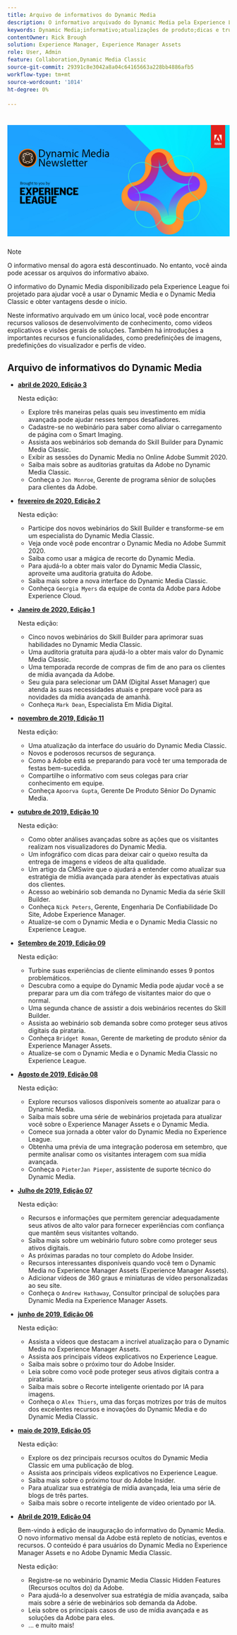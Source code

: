 ```yaml
---
title: Arquivo de informativos do Dynamic Media
description: O informativo arquivado do Dynamic Media pela Experience League era um informativo mensal. Ele foi projetado para ajudar você a usar o Dynamic Media e o Dynamic Media Classic para obter valor imediatamente. Os boletins informativos arquivados contêm recursos valiosos de desenvolvimento de conhecimento que estavam disponíveis neste boletim informativo de balcão único que agora está descontinuado. Os informativos arquivados incluem vídeos explicativos e visões gerais de soluções. Também há introduções a importantes recursos e funcionalidades, como predefinições de imagens, predefinições do visualizador e perfis de vídeo.
keywords: Dynamic Media;informativo;atualizações de produto;dicas e truques;eventos;sucesso do cliente;blog;blogs;imagens;vídeos;recursos;recursos;Dynamic Media;newsletter;product updates;tips and tricks;events;customer success;blog;blogs;images;videos;features;capabilities
contentOwner: Rick Brough
solution: Experience Manager, Experience Manager Assets
role: User, Admin
feature: Collaboration,Dynamic Media Classic
source-git-commit: 29391c8e3042a8a04c64165663a228bb4886afb5
workflow-type: tm+mt
source-wordcount: '1014'
ht-degree: 0%

---
```


# ![Logotipo do informativo do Dynamic Media](/help/assets/assets/dynamic-media-newsletter-logo.png)

>[!NOTE]
>
>O informativo mensal do agora está descontinuado. No entanto, você ainda pode acessar os arquivos do informativo abaixo.

O informativo do Dynamic Media disponibilizado pela Experience League foi projetado para ajudar você a usar o Dynamic Media e o Dynamic Media Classic e obter vantagens desde o início.

Neste informativo arquivado em um único local, você pode encontrar recursos valiosos de desenvolvimento de conhecimento, como vídeos explicativos e visões gerais de soluções. Também há introduções a importantes recursos e funcionalidades, como predefinições de imagens, predefinições do visualizador e perfis de vídeo.

<!-- ## Get inspired - Stay informed

[Sign up](https://www.adobe.com/subscription/dynamic-media-newsletter.html) to receive the Dynamic Media Newsletter on a monthly basis in your inbox. -->

## Arquivo de informativos do Dynamic Media

<!-- * **[May 2020, Issue 4](https://expleague.azureedge.net/assets/aem/Experience-Insider-vol.31.html)**

    In this issue:

    * What business continuity means in uncertain times.
    * Key takeaways from the first all-digital Adobe Summit.
    * Must-watch Experience Manager breakout sessions.
    * Summit customer spotlight: Under Armour.
    * Never miss an Experience Insider webinar.
    * Public sector spotlight: The urgent need for digital enrollment.
    * Look what's new in Experience Manager Innovation.
    * Build your Experience Manager skills *live* with the Adobe pros.
    * Connect with the Adobe Experience Manager Community.
    * Fast-track your Adobe expertise with Adobe Experience League. -->

* **[abril de 2020, Edição 3](https://experienceleague.adobe.com/tools/dynamic-media-demo/newsletter/Dynamic_Media_Newsletter_04_2020_April.html)**

  Nesta edição:

   * Explore três maneiras pelas quais seu investimento em mídia avançada pode ajudar nesses tempos desafiadores.
   * Cadastre-se no webinário para saber como aliviar o carregamento de página com o Smart Imaging.
   * Assista aos webinários sob demanda do Skill Builder para Dynamic Media Classic.
   * Exibir as sessões do Dynamic Media no Online Adobe Summit 2020.
   * Saiba mais sobre as auditorias gratuitas da Adobe no Dynamic Media Classic.
   * Conheça o `Jon Monroe`, Gerente de programa sênior de soluções para clientes da Adobe.

* **[fevereiro de 2020, Edição 2](https://experienceleague.adobe.com/tools/dynamic-media-demo/newsletter/Dynamic_Media_Newsletter_02_2020_Feb.html)**

  Nesta edição:

   * Participe dos novos webinários do Skill Builder e transforme-se em um especialista do Dynamic Media Classic.
   * Veja onde você pode encontrar o Dynamic Media no Adobe Summit 2020.
   * Saiba como usar a mágica de recorte do Dynamic Media.
   * Para ajudá-lo a obter mais valor do Dynamic Media Classic, aproveite uma auditoria gratuita do Adobe.
   * Saiba mais sobre a nova interface do Dynamic Media Classic.
   * Conheça `Georgia Myers` da equipe de conta da Adobe para Adobe Experience Cloud.

* **[Janeiro de 2020, Edição 1](https://experienceleague.adobe.com/tools/dynamic-media-demo/newsletter/Dynamic_Media_Newsletter_01_2020_Jan.html)**

  Nesta edição:

   * Cinco novos webinários do Skill Builder para aprimorar suas habilidades no Dynamic Media Classic.
   * Uma auditoria gratuita para ajudá-lo a obter mais valor do Dynamic Media Classic.
   * Uma temporada recorde de compras de fim de ano para os clientes de mídia avançada da Adobe.
   * Seu guia para selecionar um DAM (Digital Asset Manager) que atenda às suas necessidades atuais e prepare você para as novidades da mídia avançada de amanhã.
   * Conheça `Mark Dean`, Especialista Em Mídia Digital.

* **[novembro de 2019, Edição 11](https://experienceleague.adobe.com/tools/dynamic-media-demo/newsletter/Dynamic_Media_Newsletter_11_2019_Nov.html)**

  Nesta edição:

   * Uma atualização da interface do usuário do Dynamic Media Classic.
   * Novos e poderosos recursos de segurança.
   * Como a Adobe está se preparando para você ter uma temporada de festas bem-sucedida.
   * Compartilhe o informativo com seus colegas para criar conhecimento em equipe.
   * Conheça `Apoorva Gupta`, Gerente De Produto Sênior Do Dynamic Media.

* **[outubro de 2019, Edição 10](https://experienceleague.adobe.com/tools/dynamic-media-demo/newsletter/Dynamic_Media_Newsletter_10_2019_Oct.html)**

  Nesta edição:

   * Como obter análises avançadas sobre as ações que os visitantes realizam nos visualizadores do Dynamic Media.
   * Um infográfico com dicas para deixar cair o queixo resulta da entrega de imagens e vídeos de alta qualidade.
   * Um artigo da CMSwire que o ajudará a entender como atualizar sua estratégia de mídia avançada para atender às expectativas atuais dos clientes.
   * Acesso ao webinário sob demanda no Dynamic Media da série Skill Builder.
   * Conheça `Nick Peters`, Gerente, Engenharia De Confiabilidade Do Site, Adobe Experience Manager.
   * Atualize-se com o Dynamic Media e o Dynamic Media Classic no Experience League.

* **[Setembro de 2019, Edição 09](https://experienceleague.adobe.com/tools/dynamic-media-demo/newsletter/Dynamic_Media_Newsletter_09_2019_Sept.html)**

  Nesta edição:

   * Turbine suas experiências de cliente eliminando esses 9 pontos problemáticos.
   * Descubra como a equipe do Dynamic Media pode ajudar você a se preparar para um dia com tráfego de visitantes maior do que o normal.
   * Uma segunda chance de assistir a dois webinários recentes do Skill Builder.
   * Assista ao webinário sob demanda sobre como proteger seus ativos digitais da pirataria.
   * Conheça `Bridget Roman`, Gerente de marketing de produto sênior da Experience Manager Assets.
   * Atualize-se com o Dynamic Media e o Dynamic Media Classic no Experience League.

* **[Agosto de 2019, Edição 08](https://experienceleague.adobe.com/tools/dynamic-media-demo/newsletter/Dynamic_Media_Newsletter_08_2019_Aug.html)**

  Nesta edição:

   * Explore recursos valiosos disponíveis somente ao atualizar para o Dynamic Media.
   * Saiba mais sobre uma série de webinários projetada para atualizar você sobre o Experience Manager Assets e o Dynamic Media.
   * Comece sua jornada a obter valor do Dynamic Media no Experience League.
   * Obtenha uma prévia de uma integração poderosa em setembro, que permite analisar como os visitantes interagem com sua mídia avançada.
   * Conheça o `PieterJan Pieper`, assistente de suporte técnico do Dynamic Media.

* **[Julho de 2019, Edição 07](https://experienceleague.adobe.com/tools/dynamic-media-demo/newsletter/Dynamic_Media_Newsletter_07_2019_July.html)**

  Nesta edição:

   * Recursos e informações que permitem gerenciar adequadamente seus ativos de alto valor para fornecer experiências com confiança que mantêm seus visitantes voltando.
   * Saiba mais sobre um webinário futuro sobre como proteger seus ativos digitais.
   * As próximas paradas no tour completo do Adobe Insider.
   * Recursos interessantes disponíveis quando você tem o Dynamic Media no Experience Manager Assets (Experience Manager Assets).
   * Adicionar vídeos de 360 graus e miniaturas de vídeo personalizadas ao seu site.
   * Conheça o `Andrew Hathaway`, Consultor principal de soluções para Dynamic Media na Experience Manager Assets.

* **[junho de 2019, Edição 06](https://experienceleague.adobe.com/tools/dynamic-media-demo/newsletter/Dynamic_Media_Newsletter_06_2019_June.html)**

  Nesta edição:

   * Assista a vídeos que destacam a incrível atualização para o Dynamic Media no Experience Manager Assets.
   * Assista aos principais vídeos explicativos no Experience League.
   * Saiba mais sobre o próximo tour do Adobe Insider.
   * Leia sobre como você pode proteger seus ativos digitais contra a pirataria.
   * Saiba mais sobre o Recorte inteligente orientado por IA para imagens.
   * Conheça o `Alex Thiers`, uma das forças motrizes por trás de muitos dos excelentes recursos e inovações do Dynamic Media e do Dynamic Media Classic.

* **[maio de 2019, Edição 05](https://experienceleague.adobe.com/tools/dynamic-media-demo/newsletter/Dynamic_Media_Newsletter_05_2019_May.html)**

  Nesta edição:

   * Explore os dez principais recursos ocultos do Dynamic Media Classic em uma publicação de blog.
   * Assista aos principais vídeos explicativos no Experience League.
   * Saiba mais sobre o próximo tour do Adobe Insider.
   * Para atualizar sua estratégia de mídia avançada, leia uma série de blogs de três partes.
   * Saiba mais sobre o recorte inteligente de vídeo orientado por IA.

* **[Abril de 2019, Edição 04](https://experienceleague.adobe.com/tools/dynamic-media-demo/newsletter/Dynamic_Media_Newsletter_04_2019_April.html)**

  Bem-vindo à edição de inauguração do informativo do Dynamic Media. O novo informativo mensal da Adobe está repleto de notícias, eventos e recursos. O conteúdo é para usuários do Dynamic Media no Experience Manager Assets e no Adobe Dynamic Media Classic.

  Nesta edição:

   * Registre-se no webinário Dynamic Media Classic Hidden Features (Recursos ocultos do) da Adobe.
   * Para ajudá-lo a desenvolver sua estratégia de mídia avançada, saiba mais sobre a série de webinários sob demanda da Adobe.
   * Leia sobre os principais casos de uso de mídia avançada e as soluções da Adobe para eles.
   * ... e muito mais!

